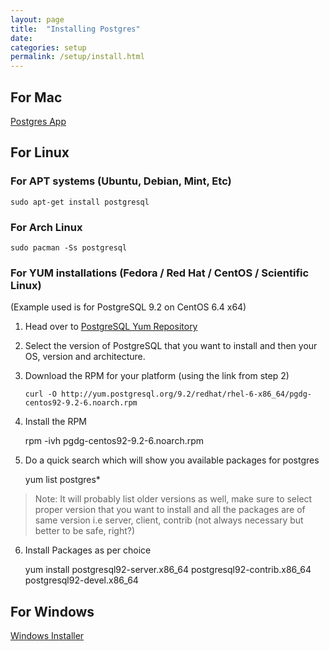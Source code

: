 ```yaml
---
layout: page
title:  "Installing Postgres"
date:
categories: setup
permalink: /setup/install.html
---
```


For Mac
-------

[Postgres App](http://www.postgresapp.com)

For Linux
---------

### For APT systems (Ubuntu, Debian, Mint, Etc)

    sudo apt-get install postgresql

### For Arch Linux

    sudo pacman -Ss postgresql

### For YUM installations (Fedora / Red Hat / CentOS / Scientific Linux)


(Example used is for PostgreSQL 9.2 on CentOS 6.4 x64)

1.  Head over to [PostgreSQL Yum Repository](http://yum.postgresql.org/)
2.  Select the version of PostgreSQL that you want to install and then your OS, version and architecture.
3.  Download the RPM for your platform (using the link from step 2)

    `curl -O http://yum.postgresql.org/9.2/redhat/rhel-6-x86_64/pgdg-centos92-9.2-6.noarch.rpm`

4.  Install the RPM

    rpm -ivh pgdg-centos92-9.2-6.noarch.rpm

5.  Do a quick search which will show you available packages for postgres

    yum list postgres*

> Note: It will probably list older versions as well, make sure to select proper version that you want to install and all the packages are of same version i.e server, client, contrib (not always necessary but better to be safe, right?)

6.  Install Packages as per choice

    yum install postgresql92-server.x86_64 postgresql92-contrib.x86_64 postgresql92-devel.x86_64

For Windows
-----------

[Windows Installer](http://www.enterprisedb.com/products-services-training/pgdownload#windows)

